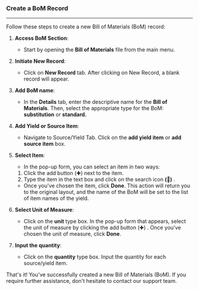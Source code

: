 ### Create a BoM Record
____________________________
Follow these steps to create a new Bill of Materials (BoM) record:

1. **Access BoM Section**:
    
    - Start by opening the **Bill of Materials** file from the main menu.
2. **Initiate New Record**:
    
    - Click on **New Record** tab. After clicking on New Record, a blank record will appear.
3. **Add BoM name**:

	* In the **Details** tab, enter the descriptive name for the **Bill of Materials**. Then, select the appropriate type for the BoM: **substitution** or **standard.** 
4. **Add Yield or Source Item**:
    
    - Navigate to Source/Yield Tab. Click on the **add yield item** or **add source item** box.
5. **Select Item**:
    
    -  In the pop-up form, you can select an item in two ways:

	1. Click the add button (✚) next to the item.
	2. Type the item in the text box and click on the search icon **(🔎)** .

	* Once you've chosen the item, click **Done**. This action will return you to the original layout, and the name of the BoM will be set to the list of item names of the yield.
6. **Select Unit of Measure**:

	- Click on the **unit** type box. In the pop-up form that appears, select the unit of measure by clicking the add button (✚) . Once you've chosen the unit of measure, click **Done**. 
7. **Input the quantity**:

	 - Click on the **quantity** type box. Input the quantity for each source/yield item. 

That's it! You've successfully created a new Bill of Materials (BoM). If you require further assistance, don't hesitate to contact our support team.